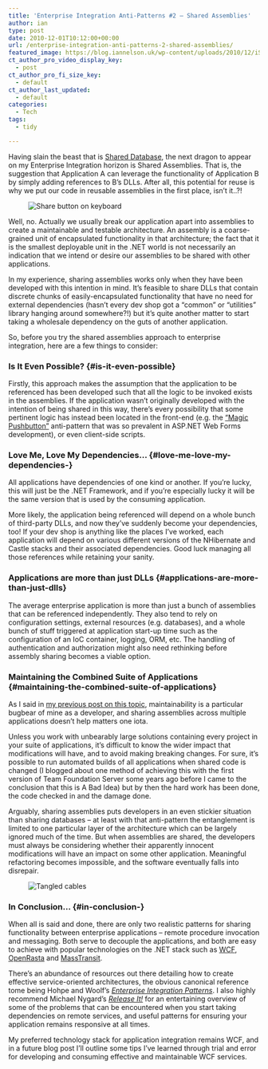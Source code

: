 ```yaml
---
title: 'Enterprise Integration Anti-Patterns #2 – Shared Assemblies'
author: ian
type: post
date: 2010-12-01T10:12:00+00:00
url: /enterprise-integration-anti-patterns-2-shared-assemblies/
featured_image: https://blog.iannelson.uk/wp-content/uploads/2010/12/iStock_000004248715XSmall_3-1.jpg
ct_author_pro_video_display_key:
  - post
ct_author_pro_fi_size_key:
  - default
ct_author_last_updated:
  - default
categories:
  - Tech
tags:
  - tidy

---
```

Having slain the beast that is [Shared Database][1], the next dragon to appear on my Enterprise Integration horizon is Shared Assemblies. That is, the suggestion that Application A can leverage the functionality of Application B by simply adding references to B’s DLLs. After all, this potential for reuse is why we put our code in reusable assemblies in the first place, isn’t it..?!<figure class="kg-card kg-image-card">

<img decoding="async" src="https://blog.iannelson.uk/wp-content/uploads/2023/08/iStock_000012931845XSmall_3.jpg" class="kg-image" alt="Share button on keyboard" loading="lazy" /> </figure> 

Well, no. Actually we usually break our application apart into assemblies to create a maintainable and testable architecture. An assembly is a coarse-grained unit of encapsulated functionality in that architecture; the fact that it is the smallest deployable unit in the .NET world is not necessarily an indication that we intend or desire our assemblies to be shared with other applications.

In my experience, sharing assemblies works only when they have been developed with this intention in mind. It’s feasible to share DLLs that contain discrete chunks of easily-encapsulated functionality that have no need for external dependencies (hasn’t every dev shop got a “common” or “utilities” library hanging around somewhere?!) but it’s quite another matter to start taking a wholesale dependency on the guts of another application.

So, before you try the shared assemblies approach to enterprise integration, here are a few things to consider:

### Is It Even Possible? {#is-it-even-possible}

Firstly, this approach makes the assumption that the application to be referenced has been developed such that all the logic to be invoked exists in the assemblies. If the application wasn’t originally developed with the intention of being shared in this way, there’s every possibility that some pertinent logic has instead been located in the front-end (e.g. the [“Magic Pushbutton”][2] anti-pattern that was so prevalent in ASP.NET Web Forms development), or even client-side scripts.

### Love Me, Love My Dependencies… {#love-me-love-my-dependencies-}

All applications have dependencies of one kind or another. If you’re lucky, this will just be the .NET Framework, and if you’re especially lucky it will be the same version that is used by the consuming application.

More likely, the application being referenced will depend on a whole bunch of third-party DLLs, and now they’ve suddenly become your dependencies, too! If your dev shop is anything like the places I’ve worked, each application will depend on various different versions of the NHibernate and Castle stacks and their associated dependencies. Good luck managing all those references while retaining your sanity.

### Applications are more than just DLLs {#applications-are-more-than-just-dlls}

The average enterprise application is more than just a bunch of assemblies that can be referenced independently. They also tend to rely on configuration settings, external resources (e.g. databases), and a whole bunch of stuff triggered at application start-up time such as the configuration of an IoC container, logging, ORM, etc. The handling of authentication and authorization might also need rethinking before assembly sharing becomes a viable option.

### Maintaining the Combined Suite of Applications {#maintaining-the-combined-suite-of-applications}

As I said in [my previous post on this topic][1], maintainability is a particular bugbear of mine as a developer, and sharing assemblies across multiple applications doesn’t help matters one iota.

Unless you work with unbearably large solutions containing every project in your suite of applications, it’s difficult to know the wider impact that modifications will have, and to avoid making breaking changes. For sure, it’s possible to run automated builds of all applications when shared code is changed (I blogged about one method of achieving this with the first version of Team Foundation Server some years ago before I came to the conclusion that this is A Bad Idea) but by then the hard work has been done, the code checked in and the damage done.

Arguably, sharing assemblies puts developers in an even stickier situation than sharing databases – at least with that anti-pattern the entanglement is limited to one particular layer of the architecture which can be largely ignored much of the time. But when assemblies are shared, the developers must always be considering whether their apparently innocent modifications will have an impact on some other application. Meaningful refactoring becomes impossible, and the software eventually falls into disrepair.<figure class="kg-card kg-image-card">

<img decoding="async" src="https://blog.iannelson.uk/wp-content/uploads/2023/08/iStock_000004248715XSmall_3.jpg" class="kg-image" alt="Tangled cables" loading="lazy" /> </figure> 

### In Conclusion… {#in-conclusion-}

When all is said and done, there are only two realistic patterns for sharing functionality between enterprise applications – remote procedure invocation and messaging. Both serve to decouple the applications, and both are easy to achieve with popular technologies on the .NET stack such as [WCF][3], [OpenRasta][4] and [MassTransit][5].

There’s an abundance of resources out there detailing how to create effective service-oriented architectures, the obvious canonical reference tome being Hohpe and Woolf’s [_Enterprise Integration Patterns_][6]. I also highly recommend Michael Nygard’s [_Release It!_][7] for an entertaining overview of some of the problems that can be encountered when you start taking dependencies on remote services, and useful patterns for ensuring your application remains responsive at all times.

My preferred technology stack for application integration remains WCF, and in a future blog post I’ll outline some tips I’ve learned through trial and error for developing and consuming effective and maintainable WCF services.

 [1]: https://blog.iannelson.uk/enterprise-integration-anti-patterns-1-the-shared-database/
 [2]: http://en.wikipedia.org/wiki/Magic_pushbutton
 [3]: http://msdn.microsoft.com/en-us/netframework/aa663324.aspx
 [4]: http://trac.caffeine-it.com/openrasta
 [5]: http://masstransit-project.com/
 [6]: http://amzn.to/gkOq3C
 [7]: http://amzn.to/h9NVFK